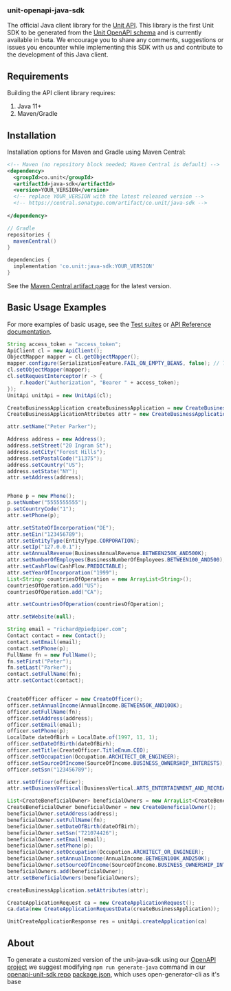 ### unit-openapi-java-sdk

The official Java client library for the [Unit API](https://unit.co/docs/api/). This library is the first Unit SDK to be generated from the [Unit OpenAPI schema](https://github.com/unit-finance/openapi-unit-sdk) and is currently available in beta. We encourage you to share any comments, suggestions or issues you encounter while implementing this SDK with us and contribute to the development of this Java client.

## Requirements

Building the API client library requires:

1. Java 11+
2. Maven/Gradle

## Installation

Installation options for Maven and Gradle using Maven Central:

```xml
<!-- Maven (no repository block needed; Maven Central is default) -->
<dependency>
  <groupId>co.unit</groupId>
  <artifactId>java-sdk</artifactId>
  <version>YOUR_VERSION</version>
  <!-- replace YOUR_VERSION with the latest released version -->
  <!-- https://central.sonatype.com/artifact/co.unit/java-sdk -->
  
</dependency>
```

```groovy
// Gradle
repositories {
  mavenCentral()
}

dependencies {
  implementation 'co.unit:java-sdk:YOUR_VERSION'
}
```

See the [Maven Central artifact page](https://central.sonatype.com/artifact/co.unit/java-sdk) for the latest version.

## Basic Usage Examples

For more examples of basic usage, see the [Test suites](https://github.com/unit-finance/unit-openapi-java-sdk/tree/main/src/test/java/unit/java/sdk) or [API Reference documentation](https://docs.unit.co/).

```java
String access_token = "access_token";
ApiClient cl = new ApiClient();
ObjectMapper mapper = cl.getObjectMapper();
mapper.configure(SerializationFeature.FAIL_ON_EMPTY_BEANS, false); // To allow certain requests with empty bodies
cl.setObjectMapper(mapper);
cl.setRequestInterceptor(r -> {
    r.header("Authorization", "Bearer " + access_token);
});
UnitApi unitApi = new UnitApi(cl);

CreateBusinessApplication createBusinessApplication = new CreateBusinessApplication();
CreateBusinessApplicationAttributes attr = new CreateBusinessApplicationAttributes();

attr.setName("Peter Parker");

Address address = new Address();
address.setStreet("20 Ingram St");
address.setCity("Forest Hills");
address.setPostalCode("11375");
address.setCountry("US");
address.setState("NY");
attr.setAddress(address);


Phone p = new Phone();
p.setNumber("5555555555");
p.setCountryCode("1");
attr.setPhone(p);

attr.setStateOfIncorporation("DE");
attr.setEin("123456789");
attr.setEntityType(EntityType.CORPORATION);
attr.setIp("127.0.0.1");
attr.setAnnualRevenue(BusinessAnnualRevenue.BETWEEN250K_AND500K);
attr.setNumberOfEmployees(BusinessNumberOfEmployees.BETWEEN100_AND500);
attr.setCashFlow(CashFlow.PREDICTABLE);
attr.setYearOfIncorporation("1999");
List<String> countriesOfOperation = new ArrayList<String>();
countriesOfOperation.add("US");
countriesOfOperation.add("CA");

attr.setCountriesOfOperation(countriesOfOperation);

attr.setWebsite(null);

String email = "richard@piedpiper.com";
Contact contact = new Contact();
contact.setEmail(email);
contact.setPhone(p);
FullName fn = new FullName();
fn.setFirst("Peter");
fn.setLast("Parker");
contact.setFullName(fn);
attr.setContact(contact);


CreateOfficer officer = new CreateOfficer();
officer.setAnnualIncome(AnnualIncome.BETWEEN50K_AND100K);
officer.setFullName(fn);
officer.setAddress(address);
officer.setEmail(email);
officer.setPhone(p);
LocalDate dateOfBirh = LocalDate.of(1997, 11, 1);
officer.setDateOfBirth(dateOfBirh);
officer.setTitle(CreateOfficer.TitleEnum.CEO);
officer.setOccupation(Occupation.ARCHITECT_OR_ENGINEER);
officer.setSourceOfIncome(SourceOfIncome.BUSINESS_OWNERSHIP_INTERESTS);
officer.setSsn("123456789");

attr.setOfficer(officer);
attr.setBusinessVertical(BusinessVertical.ARTS_ENTERTAINMENT_AND_RECREATION);

List<CreateBeneficialOwner> beneficialOwners = new ArrayList<CreateBeneficialOwner>();
CreateBeneficialOwner beneficialOwner = new CreateBeneficialOwner();
beneficialOwner.setAddress(address);
beneficialOwner.setFullName(fn);
beneficialOwner.setDateOfBirth(dateOfBirh);
beneficialOwner.setSsn("721074426");
beneficialOwner.setEmail(email);
beneficialOwner.setPhone(p);
beneficialOwner.setOccupation(Occupation.ARCHITECT_OR_ENGINEER);
beneficialOwner.setAnnualIncome(AnnualIncome.BETWEEN100K_AND250K);
beneficialOwner.setSourceOfIncome(SourceOfIncome.BUSINESS_OWNERSHIP_INTERESTS);
beneficialOwners.add(beneficialOwner);
attr.setBeneficialOwners(beneficialOwners);

createBusinessApplication.setAttributes(attr);

CreateApplicationRequest ca = new CreateApplicationRequest();
ca.data(new CreateApplicationRequestData(createBusinessApplication));

UnitCreateApplicationResponse res = unitApi.createApplication(ca)
```

## About

To generate a customized version of the unit-java-sdk using our [OpenAPI project](https://github.com/unit-finance/openapi-unit-sdk)
we suggest modifying `npm run generate-java` command in our [openapi-unit-sdk repo](https://github.com/unit-finance/openapi-unit-sdk/tree/main) [package.json](https://github.com/unit-finance/openapi-unit-sdk/blob/main/package.json), which uses open-generator-cli as it's base
